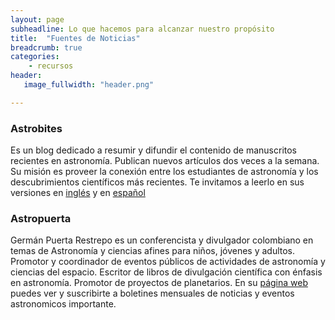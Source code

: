 ```yaml
---
layout: page
subheadline: Lo que hacemos para alcanzar nuestro propósito 
title:  "Fuentes de Noticias"
breadcrumb: true
categories:
    - recursos
header:
   image_fullwidth: "header.png"

---
```


### Astrobites

Es un blog dedicado a resumir y difundir el contenido de manuscritos recientes en astronomía. Publican nuevos artículos dos veces a la semana. Su misión es proveer la conexión entre los estudiantes de astronomía y los descubrimientos científicos más recientes. Te invitamos a leerlo en sus versiones en [inglés][1] y en [español][1]


### Astropuerta

Germán Puerta Restrepo es un conferencista y divulgador colombiano en temas de Astronomía y ciencias afines para niños, jóvenes y adultos. Promotor y coordinador de eventos públicos de actividades de astronomía y ciencias del espacio. Escritor de libros de divulgación científica con énfasis en astronomía. Promotor de proyectos de planetarios. En su [página web][3] puedes ver y suscribirte a boletines mensuales de noticias y eventos astronomicos importante. 



 [1]: https://astrobites.org/
 [2]: https://astrobitos.org/
 [3]: http://www.astropuerta.com.co/index.php/noticias
